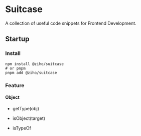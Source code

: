 # Suitcase

A collection of useful code snippets for Frontend Development.

## Startup

### Install

```shell
npm install @ziho/suitcase
# or pnpm
pnpm add @ziho/suitcase
```

### Feature

#### Object

+ getType(obj)
  
+ isObject(target)
  
+ isTypeOf
